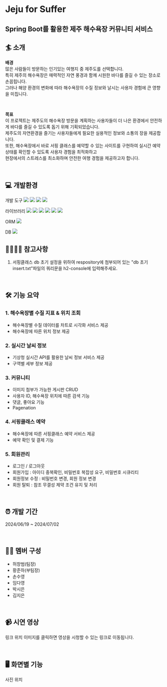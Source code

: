 # Jeju for Suffer
## Spring Boot를 활용한 제주 해수욕장 커뮤니티 서비스

## 🏄 소개
**배경**   
많은 사람들이 방문하는 인기있는 여행지 중 제주도를 선택합니다.   
특히 제주의 해수욕장은 매력적인 자연 풍경과 함께 시원한 바다를 즐길 수 있는 장소로 손꼽힙니다.    
그러나 해양 환경의 변화에 따라 해수욕장의 수질 정보와 날시는 사용자 경험에 큰 영향을 미칩니다.   


<br>

**목표**    
이 프로젝트는 제주도의 해수욕장 방문을 계획하는 사용자들이 더 나은 환경에서 안전하게 바다를 즐길 수 있도록 돕기 위해 기획되었습니다.   
제주도의 자연환경을 즐기는 사용자들에게 필요한 실용적인 정보와 소통의 장을 제공합니다.   
또한, 해수욕장에서 바로 서핑 클래스를 예약할 수 있는 사이트를 구현하여 실시간 예약 상태를 확인할 수 있도록 사용자 경험을 최적화하고    
현장에서의 스트레스를 최소화하며 안전한 여행 경험을 제공하고자 합니다.    

<br>

## 💻 개발환경
개발 도구 <img src="https://img.shields.io/badge/SpringBoot-088A08"> <img src="https://img.shields.io/badge/HTML-FF0000"> <img src="https://img.shields.io/badge/CSS-013ADF"> <img src="https://img.shields.io/badge/JavaScript-D7DF01">

라이브러리 <img src="https://img.shields.io/badge/Lombok-AC58FA"> <img src="https://img.shields.io/badge/thymeleaf-FF00FF"> <img src="https://img.shields.io/badge/security-01A9DB"> <img src="https://img.shields.io/badge/jackson-688A08"> <img src="https://img.shields.io/badge/validation-61210B"> <img src="https://img.shields.io/badge/dataformat-DF0101">

ORM  <img src="https://img.shields.io/badge/JPA-FA8258"> 

DB  <img src="https://img.shields.io/badge/H2-013ADF"> 
<br>

## 🙋‍♂️🙋‍♀️ 참고사항
1. 서핑클래스 db 초기 설정을 위하여 respository에 첨부되어 있는 "db 초기 insert.txt"파일의 쿼리문을 h2-console에 입력해주세요.
   
<br>

## 🛠 기능 요약
### 1. 해수욕장별 수질 지표 & 위치 조회
- 해수욕장별 수질 데이터를 차트로 시각화 서비스 제공
- 해수욕장에 따른 위치 정보 제공
### 2. 실시간 날씨 정보
- 기상청 실시간 API를 활용한 날씨 정보 서비스 제공
- 구역별 세부 정보 제공
### 3. 커뮤니티
- 이미지 첨부가 가능한 게시판 CRUD
- 사용자 ID, 해수욕장 위치에 따른 검색 기능
- 댓글, 좋아요 기능
- Pagenation
### 4. 서핑클래스 예약
- 해수욕장에 따른 서핑클래스 예약 서비스 제공
- 예약 확인 및 결제 기능
### 5. 회원관리
- 로그인 / 로그아웃
- 회원가입 : 아이디 중복확인, 비밀번호 복잡성 요구, 비밀번호 시큐리티
- 회원정보 수정 : 비밀번호 변경, 회원 정보 변경
- 회원 탈퇴 : 참조 무결성 제약 조건 유지 및 처리

<br>


## ⏰ 개발 기간
2024/06/19 ~ 2024/07/02

<br>

## 👩‍💻 멤버 구성
- 허창범(팀장)
- 황준하(부팀장)
- 손수영
- 임다영  
- 박시은
- 김지은

<br>


## 📹 시연 영상
링크 위치
이미지를 클릭하면 영상을 시청할 수 있는 링크로 이동됩니다.

<br>

## 🖥 화면별 기능
사진 위치
